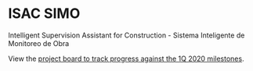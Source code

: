 # ISAC SIMO

Intelligent Supervision Assistant for Construction - Sistema Inteligente de Monitoreo de Obra

View the [project board to track progress against the 1Q 2020 milestones](https://github.com/Code-and-Response/ISAC-SIMO/projects/2).
